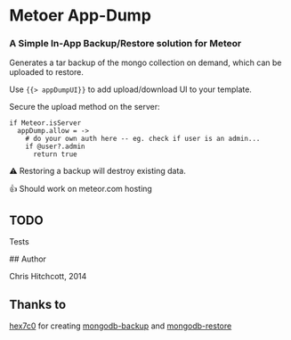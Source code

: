 # Metoer App-Dump

### A Simple In-App Backup/Restore solution for Meteor

Generates a tar backup of the mongo collection on demand, which can be uploaded to restore.

Use `{{> appDumpUI}}` to add upload/download UI to your template.

Secure the upload method on the server:

```
if Meteor.isServer
  appDump.allow = ->
    # do your own auth here -- eg. check if user is an admin...
    if @user?.admin
      return true
```

:warning: Restoring a backup will destroy existing data.

:thumbsup: Should work on meteor.com hosting

## TODO

Tests

## Author

Chris Hitchcott, 2014

## Thanks to

[hex7c0](https://github.com/hex7c0) for creating [mongodb-backup](https://github.com/hex7c0/mongodb-backup) and [mongodb-restore](https://github.com/hex7c0/mongodb-restore)
